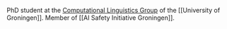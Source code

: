 PhD student at the [Computational Linguistics Group](https://www.rug.nl/research/clcg/research/cl/) of the [[University of Groningen]]. Member of [[AI Safety Initiative Groningen]].
